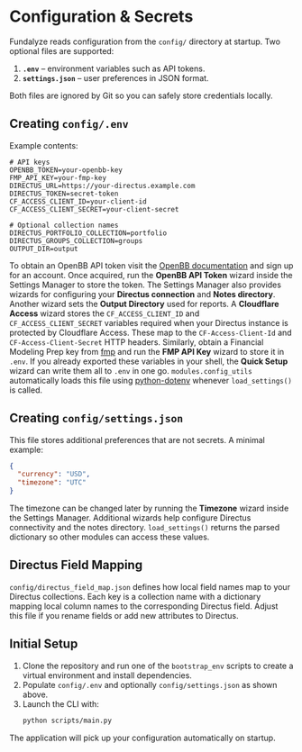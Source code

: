 # Configuration & Secrets

Fundalyze reads configuration from the `config/` directory at startup. Two optional files are supported:

1. **`.env`** – environment variables such as API tokens.
2. **`settings.json`** – user preferences in JSON format.

Both files are ignored by Git so you can safely store credentials locally.

## Creating `config/.env`
Example contents:
```env
# API keys
OPENBB_TOKEN=your-openbb-key
FMP_API_KEY=your-fmp-key
DIRECTUS_URL=https://your-directus.example.com
DIRECTUS_TOKEN=secret-token
CF_ACCESS_CLIENT_ID=your-client-id
CF_ACCESS_CLIENT_SECRET=your-client-secret

# Optional collection names
DIRECTUS_PORTFOLIO_COLLECTION=portfolio
DIRECTUS_GROUPS_COLLECTION=groups
OUTPUT_DIR=output
```
To obtain an OpenBB API token visit the
[OpenBB documentation](https://docs.openbb.co/platform/getting_started/api_requests)
and sign up for an account. Once acquired, run the **OpenBB API Token** wizard
inside the Settings Manager to store the token. The Settings Manager also
 provides wizards for configuring your **Directus connection** and **Notes
 directory**. Another wizard sets the **Output Directory** used for reports.
 A **Cloudflare Access** wizard stores the `CF_ACCESS_CLIENT_ID` and
 `CF_ACCESS_CLIENT_SECRET` variables required when your Directus instance is
 protected by Cloudflare Access. These map to the `CF-Access-Client-Id` and
 `CF-Access-Client-Secret` HTTP headers.
 Similarly, obtain a Financial Modeling Prep key from
 [fmp](https://financialmodelingprep.com/) and run the **FMP API Key** wizard
 to store it in `.env`. If you already exported these variables in your shell,
 the **Quick Setup** wizard can write them all to `.env` in one go.
`modules.config_utils` automatically loads this file using [python-dotenv](https://github.com/theskumar/python-dotenv) whenever `load_settings()` is called.

## Creating `config/settings.json`
This file stores additional preferences that are not secrets. A minimal example:
```json
{
  "currency": "USD",
  "timezone": "UTC"
}
```
The timezone can be changed later by running the **Timezone** wizard inside the
Settings Manager. Additional wizards help configure Directus connectivity and the notes directory.
`load_settings()` returns the parsed dictionary so other modules can access these values.

## Directus Field Mapping
`config/directus_field_map.json` defines how local field names map to your Directus collections.
Each key is a collection name with a dictionary mapping local column names to the
corresponding Directus field. Adjust this file if you rename fields or add new
attributes to Directus.

## Initial Setup
1. Clone the repository and run one of the `bootstrap_env` scripts to create a virtual environment and install dependencies.
2. Populate `config/.env` and optionally `config/settings.json` as shown above.
3. Launch the CLI with:
   ```bash
   python scripts/main.py
   ```
The application will pick up your configuration automatically on startup.
